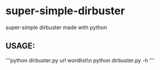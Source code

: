 # super-simple-dirbuster
super-simple dirbuster made with python


## USAGE: 
'''python dirbuster.py url wordlist\n
python dirbuster.py -h
'''
